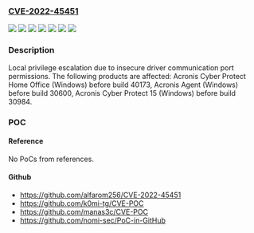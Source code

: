 ### [CVE-2022-45451](https://cve.mitre.org/cgi-bin/cvename.cgi?name=CVE-2022-45451)
![](https://img.shields.io/static/v1?label=Product&message=Acronis%20Agent&color=blue)
![](https://img.shields.io/static/v1?label=Product&message=Acronis%20Cyber%20Protect%2015&color=blue)
![](https://img.shields.io/static/v1?label=Product&message=Acronis%20Cyber%20Protect%20Home%20Office&color=blue)
![](https://img.shields.io/static/v1?label=Version&message=unspecified%3C%2030600%20&color=brighgreen)
![](https://img.shields.io/static/v1?label=Version&message=unspecified%3C%2030984%20&color=brighgreen)
![](https://img.shields.io/static/v1?label=Version&message=unspecified%3C%2040173%20&color=brighgreen)
![](https://img.shields.io/static/v1?label=Vulnerability&message=CWE-269&color=brighgreen)

### Description

Local privilege escalation due to insecure driver communication port permissions. The following products are affected: Acronis Cyber Protect Home Office (Windows) before build 40173, Acronis Agent (Windows) before build 30600, Acronis Cyber Protect 15 (Windows) before build 30984.

### POC

#### Reference
No PoCs from references.

#### Github
- https://github.com/alfarom256/CVE-2022-45451
- https://github.com/k0mi-tg/CVE-POC
- https://github.com/manas3c/CVE-POC
- https://github.com/nomi-sec/PoC-in-GitHub

